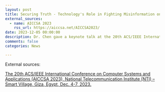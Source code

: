 ```yaml
---
layout: post
title: Securing Truth - Technology's Role in Fighting Misinformation on Social Media
external_sources:
  - name: AICCSA 2023
    rss_url: https://aiccsa.net/AICCSA2023/
date: 2023-12-05 00:00:00
description: Dr. Chen gave a keynote talk at the 20th ACS/IEEE International Conference on Computer Systems and Applications (AICCSA 2023)
comments: false
categories: News

---
```

External sources:

[The 20th ACS/IEEE International Conference on Computer Systems and Applications (AICCSA 2023), National Telecommunication Institute (NTI) – Smart Village, Giza, Egypt, Dec. 4-7, 2023.](https://aiccsa.net/AICCSA2023/)


